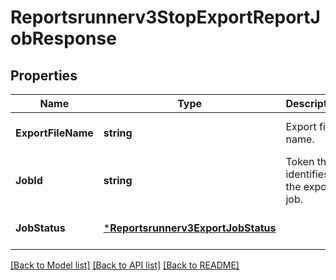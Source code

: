 # Reportsrunnerv3StopExportReportJobResponse

## Properties
Name | Type | Description | Notes
------------ | ------------- | ------------- | -------------
**ExportFileName** | **string** | Export file name. | [optional] [default to null]
**JobId** | **string** | Token that identifies the export job. | [optional] [default to null]
**JobStatus** | [***Reportsrunnerv3ExportJobStatus**](reportsrunnerv3ExportJobStatus.md) |  | [optional] [default to null]

[[Back to Model list]](../README.md#documentation-for-models) [[Back to API list]](../README.md#documentation-for-api-endpoints) [[Back to README]](../README.md)

